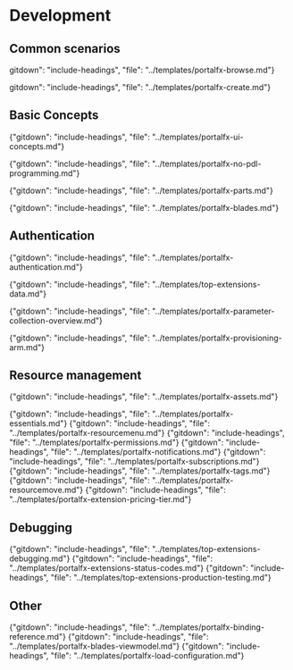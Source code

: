 
<!--When documents are deprecated,they are commented out of this index. -->
# Development

## Common scenarios

 gitdown": "include-headings", "file": "../templates/portalfx-browse.md"}

 gitdown": "include-headings", "file": "../templates/portalfx-create.md"}

## Basic Concepts

  {"gitdown": "include-headings", "file": "../templates/portalfx-ui-concepts.md"}

  {"gitdown": "include-headings", "file": "../templates/portalfx-no-pdl-programming.md"}
  
  {"gitdown": "include-headings", "file": "../templates/portalfx-parts.md"}

  {"gitdown": "include-headings", "file": "../templates/portalfx-blades.md"}

## Authentication

  {"gitdown": "include-headings", "file": "../templates/portalfx-authentication.md"}

  {"gitdown": "include-headings", "file": "../templates/top-extensions-data.md"}
  
  {"gitdown": "include-headings", "file": "../templates/portalfx-parameter-collection-overview.md"}

  {"gitdown": "include-headings", "file": "../templates/portalfx-provisioning-arm.md"}

## Resource management

{"gitdown": "include-headings", "file": "../templates/portalfx-assets.md"}

{"gitdown": "include-headings", "file": "../templates/portalfx-essentials.md"}
{"gitdown": "include-headings", "file": "../templates/portalfx-resourcemenu.md"}
{"gitdown": "include-headings", "file": "../templates/portalfx-permissions.md"}
{"gitdown": "include-headings", "file": "../templates/portalfx-notifications.md"}
{"gitdown": "include-headings", "file": "../templates/portalfx-subscriptions.md"}
{"gitdown": "include-headings", "file": "../templates/portalfx-tags.md"}
{"gitdown": "include-headings", "file": "../templates/portalfx-resourcemove.md"}
{"gitdown": "include-headings", "file": "../templates/portalfx-extension-pricing-tier.md"}

## Debugging
{"gitdown": "include-headings", "file": "../templates/top-extensions-debugging.md"}
{"gitdown": "include-headings", "file": "../templates/portalfx-extensions-status-codes.md"}
{"gitdown": "include-headings", "file": "../templates/top-extensions-production-testing.md"}

## Other

{"gitdown": "include-headings", "file": "../templates/portalfx-binding-reference.md"}
{"gitdown": "include-headings", "file": "../templates/portalfx-blades-viewmodel.md"}
{"gitdown": "include-headings", "file": "../templates/portalfx-load-configuration.md"}

